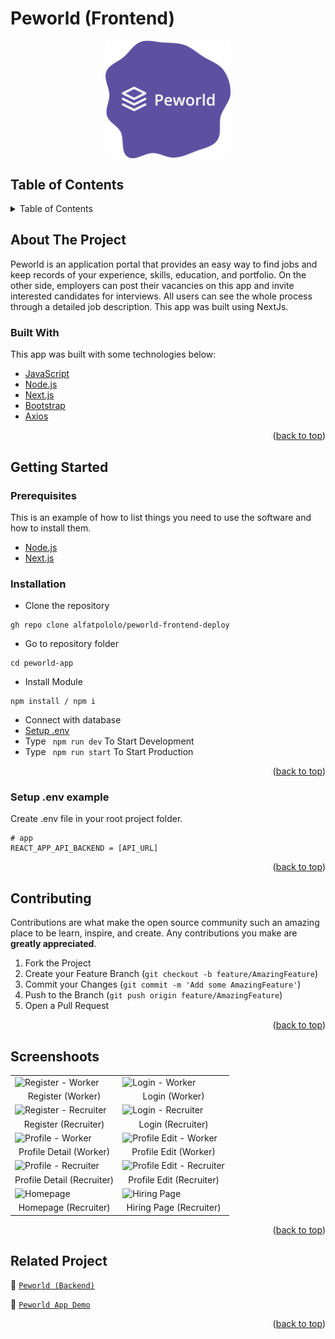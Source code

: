 # Peworld (Frontend)

<!-- Logo -->
<div align="center">
<img src="./documentation/logo.svg" align="center" width="200" height="auto" />
</div>

<!-- Table of Contents -->
## Table of Contents

<details>
  <summary>Table of Contents</summary>
  <ol>
    <li>
      <a href="#about-the-project">About The Project</a>
      <ul>
        <li><a href="#built-with">Built With</a></li>
      </ul>
    </li>
    <li>
      <a href="#getting-started">Getting Started</a>
      <ul>
        <li><a href="#prerequisites">Prerequisites</a></li>
        <li><a href="#requirements">Requirements</a></li>
        <li><a href="#installation">Installation</a></li>
        <li><a href="#setup-env-example">Setup .env example</a></li>
      </ul>
    </li>
    <li><a href="#contributing">Contributing</a></li>
    <li><a href="#screenshoots">Screenshoots</a></li>
    <li><a href="#related-project">Related Projects</a></li>
  </ol>
</details>

<!-- About The Project -->
## About The Project
Peworld is an application portal that provides an easy way to find jobs and keep records of your experience, skills, education, and portfolio. On the other side, employers can post their vacancies on this app and invite interested candidates for interviews. All users can see the whole process through a detailed job description. This app was built using NextJs.

### Built With
This app was built with some technologies below:
- [JavaScript](https://www.javascript.com/)
- [Node.js](https://nodejs.org/en/)
- [Next.js](https://nextjs.org/)
- [Bootstrap](https://getbootstrap.com/)
- [Axios](https://axios-http.com/)

<p align="right">(<a href="#top">back to top</a>)</p>

<!-- Getting Started -->
## Getting Started

### Prerequisites

This is an example of how to list things you need to use the software and how to install them.

* [Node.js](https://nodejs.org/en/download/)
* [Next.js](https://nextjs.org/learn/basics/create-nextjs-app)

### Installation

- Clone the repository
```
gh repo clone alfatpololo/peworld-frontend-deploy
```
- Go to repository folder
```
cd peworld-app
```
- Install Module
```
npm install / npm i
```
- Connect with database
- <a href="#setup-env-example">Setup .env</a>
- Type ` npm run dev` To Start Development
- Type ` npm run start` To Start Production

<p align="right">(<a href="#top">back to top</a>)</p>

### Setup .env example

Create .env file in your root project folder.

```env
# app
REACT_APP_API_BACKEND = [API_URL]
```

<p align="right">(<a href="#top">back to top</a>)</p>

<!-- Contributing -->
## Contributing

Contributions are what make the open source community such an amazing place to be learn, inspire, and create. Any contributions you make are **greatly appreciated**.

1. Fork the Project
2. Create your Feature Branch (`git checkout -b feature/AmazingFeature`)
3. Commit your Changes (`git commit -m 'Add some AmazingFeature'`)
4. Push to the Branch (`git push origin feature/AmazingFeature`)
5. Open a Pull Request

<p align="right">(<a href="#top">back to top</a>)</p>

<!-- Screenshoots -->
## Screenshoots
<table>
  <tr>
    <td><image src="./documentation/register-w.jpeg" alt="Register - Worker" width=100% ></td>
    <td><image src="./documentation/login-w.jpeg" alt="Login - Worker" width=100%/></td>
  </tr>
  <tr>
    <td align="center">Register (Worker)</td>
    <td align="center">Login (Worker)</td>
  </tr>
  
  <tr>
    <td><image src="./documentation/register-r.jpeg" alt="Register - Recruiter" width=100% ></td>
    <td><image src="./documentation/login-r.jpeg" alt="Login - Recruiter" width=100%/></td>
  </tr>
  <tr>
    <td align="center">Register (Recruiter)</td>
    <td align="center">Login (Recruiter)</td>
  </tr>
  
  <tr>
    <td><image src="./documentation/profile-w.png" alt="Profile - Worker" width=100%></td>
    <td><image src="./documentation/profile-edit-w.png" alt="Profile Edit - Worker" width=100%></td>
  </tr>
  <tr>
      <td align="center">Profile Detail (Worker)</td>
      <td align="center">Profile Edit (Worker)</td>
  </tr>
  
  <tr>
    <td><image src="./documentation/profile-r.png" alt="Profile - Recruiter" width=100%></td>
    <td><image src="./documentation/profile-edit-r.png" alt="Profile Edit - Recruiter" width=100%></td>
  </tr>
  <tr>
      <td align="center">Profile Detail (Recruiter)</td>
       <td align="center">Profile Edit (Recruiter)</td>
  </tr>
  
  <tr>
    <td><image src="./documentation/home.png" alt="Homepage" width=100%></td>
    <td><image src="./documentation/hiring.png" alt="Hiring Page" width=100%></td>  
  </tr>
  <tr>
    <td align="center">Homepage (Recruiter)</td>
    <td align="center">Hiring Page (Recruiter)</td>
  </tr>
</table>


<p align="right">(<a href="#top">back to top</a>)</p>

<!-- Related Projects -->
## Related Project
:rocket: [`Peworld (Backend)`](https://github.com/alfatpololo/peworld-backend-deploy)

<!-- :rocket: [`Mamarecipe Web Service`](https://dove-chat.herokuapp.com/) -->

:rocket: [`Peworld App Demo`](https://peworld-frontend-deploy.vercel.app/)

<p align="right">(<a href="#top">back to top</a>)</p>
